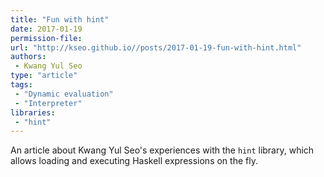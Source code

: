 ```yaml
---
title: "Fun with hint"
date: 2017-01-19
permission-file: 
url: "http://kseo.github.io//posts/2017-01-19-fun-with-hint.html"
authors:
 - Kwang Yul Seo
type: "article"
tags:
 - "Dynamic evaluation"
 - "Interpreter"
libraries:
 - "hint"
---
```


An article about Kwang Yul Seo's experiences with the `hint` library, which allows loading and executing Haskell expressions on the fly.
